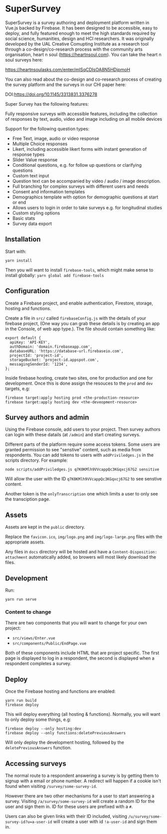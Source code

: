 # SuperSurvey

SuperSurvey is a survey authoring and deployment platform written in Vue.js backed by Firebase. It has been designed to be accessible, easy to deploy, and fully featured enough to meet the high standards required by social science, humanities, design and HCI researchers. It was originally developed by the UAL Creative Comupting Institute as a research tool through a co-design/co-research process with the community arts organisation, heart n soul (https://heartnsoul.com). You can take the heart n soul surveys here:

https://heartnsoulasks.com/enter/mISqCDIsOA8N5HDjpmoH

You can also read about the co-design and co-research process of creating the survey platform and the surveys in our CHI paper here:

DOI:https://doi.org/10.1145/3313831.3376278

Super Survey has the following features:

Fully responsive surveys with accessible features, including the collection of responses by text, audio, video and image including on all mobile devices

Support for the following question types:
- Free Text, image, audio or video response
- Multiple Choice responses
- Likert, including accessible likert forms with instant generation of response types
- Slider Value response
- Conditional questions, e.g. for follow up questions or clarifying questions
- Custom text input
- Question text can be accompanied by video / audio / image description.
- Full branching for complex surveys with different users and needs
- Consent and information templates
- Demographics template with option for demographic questions at start or end
- Allows users to login in order to take surveys e.g. for longitudinal studies
- Custom styling options
- Basic stats
- Survey data export


## Installation

Start with:

`yarn install`

Then you will want to install `firebase-tools`, which might make sense to install globally: `yarn global add firebase-tools`

## Configuration

Create a Firebase project, and enable authentication, Firestore, storage, hosting and functions.

Create a file in `src/` called `firebaseConfig.js` with the details of your firebase project, (One way you can grab these details is by creating an app in the Console, of web app type.). The file should contain something like:

```
export default {
  apiKey: 'API-KEY',
  authDomain: 'domain.firebaseapp.com',
  databaseURL: 'https://database-url.firebaseio.com',
  projectId: 'project-id',
  storageBucket: 'project-id.appspot.com',
  messagingSenderId: '1234',
};
```

Inside firebase hosting, create two sites, one for production and one for development. Once this is done assign the resouces to the `prod` and `dev` targets, e.g:

```
firebase target:apply hosting prod <the-production-resource>
firebase target:apply hosting dev <the-deveopment-resource>
```


## Survey authors and admin

Using the Firebase console, add users to your project. Then survey authors can login with these datails (at `/admin`) and start creating surveys.

Different parts of the platform require some access tokens. Some users are granted permission to see "senstive" content, such as media from respondents. You can add tokens to users with `addPriviledges.js` in the scripts directory. For example:

```
node scripts/addPriviledges.js q7K0KMlh9VVcappQc3KGqxcj67G2 sensitive
```

Will allow the user with the ID `q7K0KMlh9VVcappQc3KGqxcj67G2` to see senstive content.

Another token is the `onlyTranscription` one which limits a user to only see the transciption page.

## Assets

Assets are kept in the `public` directory.

Replace the `favicon.ico`, `img/logo.png` and `img/logo-large.png` files with the appropriate assets.

Any files in `docs` directory will be hosted and have a `Content-Disposition: attachment` automatically added, so browers will most likely download the files.

## Development

Run:
```
yarn run serve
```

### Content to change

There are two components that you will want to change for your own project:

* `src/views/Enter.vue`
* `src/components/Public/EndPage.vue`

Both of these components include HTML that are project specific. The first page is displayed to log in a respondent, the second is displayed when a respondent completes a survey.

## Deploy

Once the Firebase hosting and functions are enabled:

```
yarn run build
firebase deploy
```

This will deploy everything (all hosting & functions). Normally, you will want to only deploy some things, e.g:

```
firebase deploy --only hosting:dev
firebase deploy --only functions:deletePreviousAnswers
```

Will only deploy the development hosting, followed by the `deletePreviousAnswers` function.

## Accessing surveys

The normal route to a respondent answering a survey is by getting them to signup with a email or phone number. A redirect will happen if a cookie isn't found when visiting `/survey/some-survey-id`.

However there are two other mechanisms for a user to start answering a survey. Visiting `/a/survey/some-survey-id` will create a random ID for the user and sign them in. ID for these users are prefixed with a `#`.

Users can also be given links with their ID included, visiting `/u/survey/some-survey-id?u=a-user-id` will create a user with id `!a-user-id` and sign them in.
